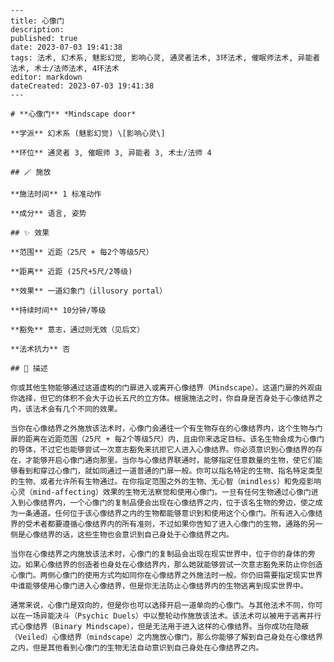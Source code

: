 
    ---
    title: 心像门
    description: 
    published: true
    date: 2023-07-03 19:41:38
    tags: 法术, 幻术系, 魅影幻觉, 影响心灵, 通灵者法术, 3环法术, 催眠师法术, 异能者法术, 术士/法师法术, 4环法术
    editor: markdown
    dateCreated: 2023-07-03 19:41:38
    ---

    # **心像门** *Mindscape door*

    **学派** 幻术系 (魅影幻觉) \[影响心灵\] 

    **环位** 通灵者 3, 催眠师 3, 异能者 3, 术士/法师 4

    ## 🪄 施放

    **施法时间** 1 标准动作

    **成分** 语言, 姿势

    ## ✨ 效果  

    **范围** 近距（25尺 + 每2个等级5尺）

    **距离** 近距 (25尺+5尺/2等级) 

    **效果** 一道幻象门（illusory portal） 

    **持续时间** 10分钟/等级 

    **豁免** 意志，通过则无效（见后文）

    **法术抗力** 否

    ## 📖 描述

    你或其他生物能够通过这道虚构的门扉进入或离开心像结界（Mindscape）。这道门扉的外观由你选择，但它的体积不会大于边长五尺的立方体。根据施法之时，你自身是否身处于心像结界之内，该法术会有几个不同的效果。

    当你在心像结界之外施放该法术时，心像门会通往一个有生物存在的心像结界内，这个生物与门扉的距离在近距范围（25尺 + 每2个等级5尺）内，且由你来选定目标。该名生物会成为心像门的导体，不过它也能够尝试一次意志豁免来抗拒它人进入心像结界。你必须意识到心像结界的存在，才能够开启心像门通向那里。当你与心像结界联通时，能够指定任意数量的生物，使它们能够看到和穿过心像门，就如同通过一道普通的门扉一般。你可以指名特定的生物、指名特定类型的生物、或者允许所有生物通过。在你指定范围之外的生物、无心智（mindless）和免疫影响心灵（mind-affecting）效果的生物无法察觉和使用心像门。一旦有任何生物通过心像门进入到心像结界内，一个心像门的复制品便会出现在心像结界之内，位于该名生物的旁边，使之成为一条通道。任何位于该心像结界之内的生物都能够意识到和使用这个心像门。所有进入心像结界的受术者都要遵循心像结界内的所有准则，不过如果你告知了进入心像门的生物，通路的另一侧是心像结界的话，这些生物也会意识到自己身处于心像结界之内。

    当你在心像结界之内施放该法术时，心像门的复制品会出现在现实世界中，位于你的身体的旁边。如果心像结界的创造者也身处在心像结界内，那么她就能够尝试一次意志豁免来防止你创造心像门。两侧心像门的使用方式均如同你在心像结界之外施法时一般。你仍旧需要指定现实世界中谁能够使用心像门进入心像结界，但是你无法防止心像结界内的生物逃离到现实世界中。

    通常来说，心像门是双向的，但是你也可以选择开启一道单向的心像门。与其他法术不同，你可以在一场异能决斗（Psychic Duels）中以整轮动作施放该法术。该法术可以被用于逃离并行式心像结界（Binary Mindscape），但是无法用于进入这样的心像结界。当你成功在隐蔽（Veiled）心像结界（mindscape）之内施放心像门，那么你能够了解到自己身处在心像结界之内，但是其他看到心像门的生物无法自动意识到自己身处在心像结界之内。
    